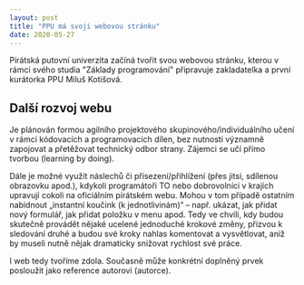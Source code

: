 ```yaml
---
layout: post
title: "PPU má svoji webovou stránku"
date: 2020-05-27
---
```


Pirátská putovní univerzita začíná tvořit svou webovou stránku, kterou v rámci svého studia "Základy programování" připravuje zakladatelka a první kurátorka PPU Miluš Kotišová. 

## Další rozvoj webu
Je plánován formou agilního projektového skupinového/individuálního učení v rámci kódovacích a programovacích dílen, bez nutnosti významně zapojovat a přetěžovat technický odbor strany. Zájemci se učí přímo tvorbou (learning by doing).

Dále je možné využít náslechů či přísezení/přihlížení (přes jitsi, sdílenou obrazovku apod.), kdykoli programátoři TO nebo dobrovolníci v krajích upravují cokoli na oficiálním pirátském webu. Mohou v tom případě ostatním nabídnout „instantní koučink (k jednotlivinám)“  – např. ukázat, jak přidat nový formulář, jak přidat položku v menu apod. Tedy ve chvíli, kdy budou skutečně provádět nějaké ucelené jednoduché krokové změny, přizvou k sledování druhé a budou své kroky nahlas komentovat a vysvětlovat, aniž by museli nutně nějak dramaticky snižovat rychlost své práce.

I web tedy tvoříme zdola. Současně může konkrétní doplněný prvek posloužit jako reference autorovi (autorce).


